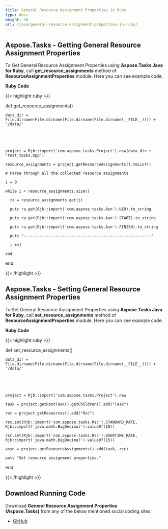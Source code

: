 ```yaml
---
title: General Resource Assignment Properties in Ruby
type: docs
weight: 50
url: /java/general-resource-assignment-properties-in-ruby/
---
```


## **Aspose.Tasks - Getting General Resource Assignment Properties**
To Get General Resource Assignment Properties using **Aspose.Tasks Java for Ruby**, call **get_resource_assignments** method of **ResourceAssignmentProperties** module. Here you can see example code.

**Ruby Code**

{{< highlight ruby >}}

 def get_resource_assignments()  

    data_dir = File.dirname(File.dirname(File.dirname(File.dirname(__FILE__)))) + '/data/'



   

    project = Rjb::import('com.aspose.tasks.Project').new(data_dir + 'test_tasks.mpp')

    resource_assignments = project.getResourceAssignments().toList()

    # Parse through all the collected resource assignments

    i = 0

    while i < resource_assignments.size()

      ra = resource_assignments.get(i)

      puts ra.get(Rjb::import('com.aspose.tasks.Asn').UID).to_string

      puts ra.get(Rjb::import('com.aspose.tasks.Asn').START).to_string

      puts ra.get(Rjb::import('com.aspose.tasks.Asn').FINISH).to_string

      puts "--------------------------------------------------------"

      i +=1

    end    

end

{{< /highlight >}}
## **Aspose.Tasks - Setting General Resource Assignment Properties**
To Set General Resource Assignment Properties using **Aspose.Tasks Java for Ruby**, call **set_resource_assignments** method of **ResourceAssignmentProperties** module. Here you can see example code.

**Ruby Code**

{{< highlight ruby >}}

 def set_resource_assignments()  

    data_dir = File.dirname(File.dirname(File.dirname(File.dirname(__FILE__)))) + '/data/'



   

    project = Rjb::import('com.aspose.tasks.Project').new

    task = project.getRootTask().getChildren().add("Task")

    rsc = project.getResources().add("Rsc")

    rsc.set(Rjb::import('com.aspose.tasks.Rsc').STANDARD_RATE, Rjb::import('java.math.BigDecimal').valueOf(10))

    rsc.set(Rjb::import('com.aspose.tasks.Rsc').OVERTIME_RATE, Rjb::import('java.math.BigDecimal').valueOf(15))

    assn = project.getResourceAssignments().add(task, rsc)

    puts "Set resource assignment properties."

end

{{< /highlight >}}
## **Download Running Code**
Download **General Resource Assignment Properties (Aspose.Tasks)** from any of the below mentioned social coding sites:

- [GitHub](https://github.com/aspose-tasks/Aspose.Tasks-for-Java/blob/master/Plugins/Aspose_Tasks_Java_for_Ruby/lib/asposetasksjava/ResourceAssignments/resourceassignmentproperties.rb)
